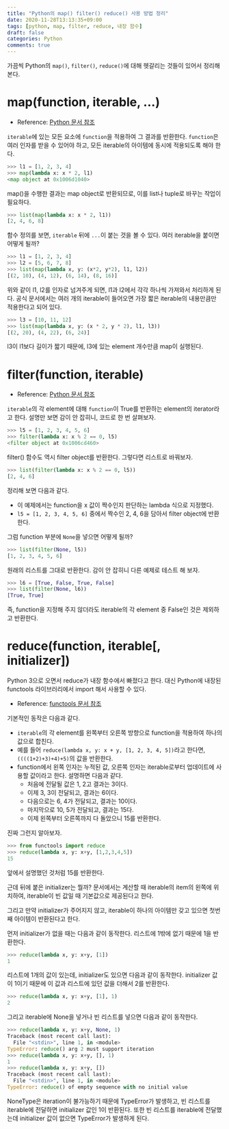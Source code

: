 ```yaml
---
title: "Python의 map() filter() reduce() 사용 방법 정리"
date: 2020-11-28T13:13:35+09:00
tags: [python, map, filter, reduce, 내장 함수]
draft: false
categories: Python
comments: true
---
```


가끔씩 Python의 `map()`, `filter()`, `reduce()`에 대해 헷갈리는 것들이 있어서 정리해 본다.

# map(function, iterable, ...)

* Reference: [Python 문서 참조](https://docs.python.org/3/library/functions.html#map)

`iterable`에 있는 모든 요소에 `function`을 적용하여 그 결과를 반환한다. `function`은 여러 인자를 받을 수 있어야 하고, 모든 iterable의 아이템에 동시에 적용되도록 해야 한다.

```python
>>> l1 = [1, 2, 3, 4]
>>> map(lambda x: x * 2, l1)
<map object at 0x1006d1040>
```

map()을 수행한 결과는 map object로 반환되므로, 이를 list나 tuple로 바꾸는 작업이 필요하다.

```python
>>> list(map(lambda x: x * 2, l1))
[2, 4, 6, 8]
```

함수 정의를 보면, `iterable` 뒤에 `...`이 붙는 것을 볼 수 있다. 여러 iterable을 붙이면 어떻게 될까?

```python
>>> l1 = [1, 2, 3, 4]
>>> l2 = [5, 6, 7, 8]
>>> list(map(lambda x, y: (x*2, y*2), l1, l2))
[(2, 10), (4, 12), (6, 14), (8, 16)]
```

위와 같이 l1, l2를 인자로 넘겨주게 되면, l1과 l2에서 각각 하나씩 가져와서 처리하게 된다. 공식 문서에서는 여러 개의 iterable이 들어오면 가장 짧은 iterable의 내용만큼만 적용한다고 되어 있다. 

```python
>>> l3 = [10, 11, 12]
>>> list(map(lambda x, y: (x * 2, y * 2), l1, l3))
[(2, 20), (4, 22), (6, 24)]
```

l3이 l1보다 길이가 짧기 때문에, l3에 있는 element 개수만큼 map이 실행된다.

# filter(function, iterable)

* Reference: [Python 문서 참조](https://docs.python.org/3/library/functions.html#filter)

`iterable`의 각 element에 대해 `function`이 True를 반환하는 element의 iterator라고 한다. 설명만 보면 감이 안 잡히니, 코드로 한 번 살펴보자.

```python
>>> l5 = [1, 2, 3, 4, 5, 6]
>>> filter(lambda x: x % 2 == 0, l5)
<filter object at 0x1006cd460>
```

filter() 함수도 역시 filter object를 반환한다. 그렇다면 리스트로 바꿔보자.

```python
>>> list(filter(lambda x: x % 2 == 0, l5))
[2, 4, 6]
```

정리해 보면 다음과 같다. 

* 이 예제에서는 function을 x 값이 짝수인지 판단하는 lambda 식으로 지정했다. 
* `l5 = [1, 2, 3, 4, 5, 6]` 중에서 짝수인 2, 4, 6을 담아서 filter object에 반환한다.  

그럼 function 부분에 `None`을 넣으면 어떻게 될까?

```python
>>> list(filter(None, l5))
[1, 2, 3, 4, 5, 6]
```

원래의 리스트를 그대로 반환한다. 감이 안 잡히니 다른 예제로 테스트 해 보자.

```python
>>> l6 = [True, False, True, False]
>>> list(filter(None, l6))
[True, True]
```

즉, function을 지정해 주지 않더라도 iterable의 각 element 중 False인 것은 제외하고 반환한다.

# reduce(function, iterable[, initializer])

Python 3으로 오면서 reduce가 내장 함수에서 빠졌다고 한다. 대신 Python에 내장된 functools 라이브러리에서 import 해서 사용할 수 있다. 

* Reference: [functools 문서 참조](https://docs.python.org/3/library/functools.html#functools.reduce)

기본적인 동작은 다음과 같다. 
* `iterable`의 각 element를 왼쪽부터 오른쪽 방향으로 function을 적용하여 하나의 값으로 합친다.
* 예를 들어 `reduce(lambda x, y: x + y, [1, 2, 3, 4, 5])`라고 한다면, `((((1+2)+3)+4)+5)`의 값을 반환한다. 
* function에서 왼쪽 인자는 누적된 값, 오른쪽 인자는 iterable로부터 업데이트에 사용할 값이라고 한다. 설명하면 다음과 같다. 
    * 처음에 전달될 값은 1, 2고 결과는 3이다.
    * 이제 3, 3이 전달되고, 결과는 6이다.
    * 다음으로는 6, 4가 전달되고, 결과는 10이다.
    * 마지막으로 10, 5가 전달되고, 결과는 15다. 
    * 이제 왼쪽부터 오른쪽까지 다 돌았으니 15를 반환한다. 

진짜 그런지 알아보자.

```python
>>> from functools import reduce
>>> reduce(lambda x, y: x+y, [1,2,3,4,5])
15
```

앞에서 설명했던 것처럼 15를 반환한다. 

근데 뒤에 붙은 initializer는 뭘까? 문서에서는 계산할 때 iterable의 item의 왼쪽에 위치하여, iterable이 빈 값일 때 기본값으로 제공된다고 한다. 

그리고 만약 initializer가 주어지지 않고, iterable이 하나의 아이템만 갖고 있으면 첫번째 아이템이 반환된다고 한다. 

먼저 initializer가 없을 때는 다음과 같이 동작한다. 리스트에 1밖에 없기 때문에 1을 반환한다.

```python
>>> reduce(lambda x, y: x+y, [1])
1
```

리스트에 1개의 값이 있는데, initializer도 있으면 다음과 같이 동작한다. initializer 값이 1이기 때문에 이 값과 리스트에 있던 값을 더해서 2를 반환한다.

```python
>>> reduce(lambda x, y: x+y, [1], 1)
2
```

그리고 iterable에 None을 넣거나 빈 리스트를 넣으면 다음과 같이 동작한다.

```python
>>> reduce(lambda x, y: x+y, None, 1)
Traceback (most recent call last):
  File "<stdin>", line 1, in <module>
TypeError: reduce() arg 2 must support iteration
>>> reduce(lambda x, y: x+y, [], 1)
1
>>> reduce(lambda x, y: x+y, [])
Traceback (most recent call last):
  File "<stdin>", line 1, in <module>
TypeError: reduce() of empty sequence with no initial value
```

NoneType은 iteration이 불가능하기 때문에 TypeError가 발생하고, 빈 리스트를 iterable에 전달하면 initializer 값인 1이 반환된다. 또한 빈 리스트를 iterable에 전달했는데 initializer 값이 없으면 TypeError가 발생하게 된다. 

